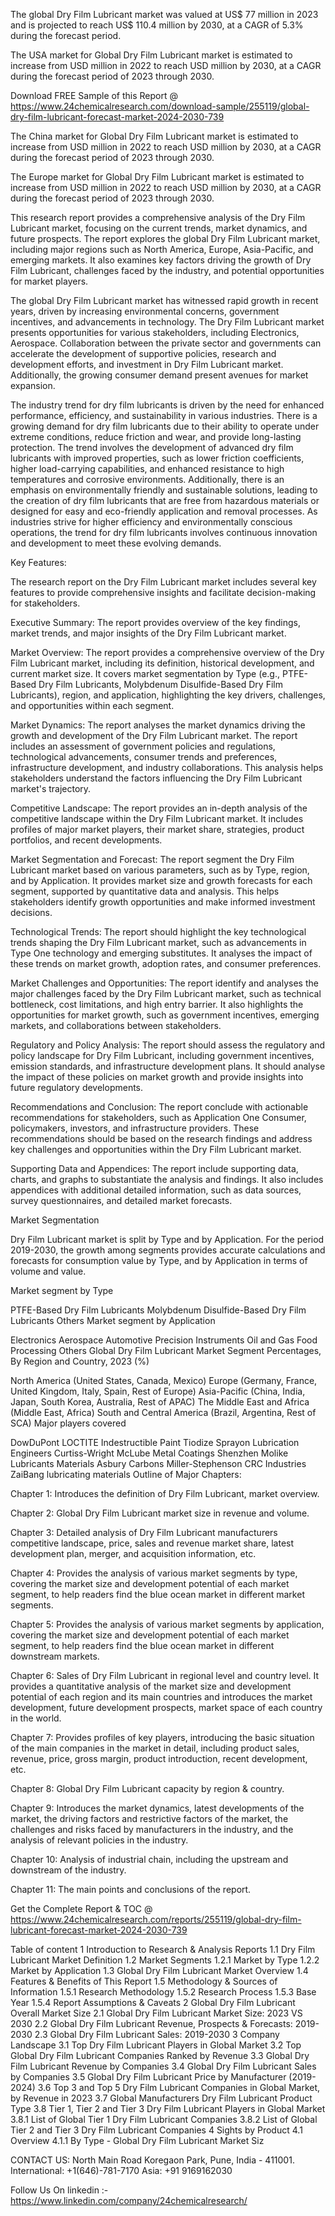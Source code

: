 The global Dry Film Lubricant market was valued at US$ 77 million in 2023 and is projected to reach US$ 110.4 million by 2030, at a CAGR of 5.3% during the forecast period.

The USA market for Global Dry Film Lubricant market is estimated to increase from USD million in 2022 to reach USD million by 2030, at a CAGR during the forecast period of 2023 through 2030.

Download FREE Sample of this Report @ https://www.24chemicalresearch.com/download-sample/255119/global-dry-film-lubricant-forecast-market-2024-2030-739

The China market for Global Dry Film Lubricant market is estimated to increase from USD million in 2022 to reach USD million by 2030, at a CAGR during the forecast period of 2023 through 2030.

The Europe market for Global Dry Film Lubricant  market is estimated to increase from USD million in 2022 to reach USD million by 2030, at a CAGR during the forecast period of 2023 through 2030.

This research report provides a comprehensive analysis of the Dry Film Lubricant market, focusing on the current trends, market dynamics, and future prospects. The report explores the global Dry Film Lubricant market, including major regions such as North America, Europe, Asia-Pacific, and emerging markets. It also examines key factors driving the growth of Dry Film Lubricant, challenges faced by the industry, and potential opportunities for market players.

The global Dry Film Lubricant market has witnessed rapid growth in recent years, driven by increasing environmental concerns, government incentives, and advancements in technology. The Dry Film Lubricant market presents opportunities for various stakeholders, including Electronics, Aerospace. Collaboration between the private sector and governments can accelerate the development of supportive policies, research and development efforts, and investment in Dry Film Lubricant market. Additionally, the growing consumer demand present avenues for market expansion.

The industry trend for dry film lubricants is driven by the need for enhanced performance, efficiency, and sustainability in various industries. There is a growing demand for dry film lubricants due to their ability to operate under extreme conditions, reduce friction and wear, and provide long-lasting protection. The trend involves the development of advanced dry film lubricants with improved properties, such as lower friction coefficients, higher load-carrying capabilities, and enhanced resistance to high temperatures and corrosive environments. Additionally, there is an emphasis on environmentally friendly and sustainable solutions, leading to the creation of dry film lubricants that are free from hazardous materials or designed for easy and eco-friendly application and removal processes. As industries strive for higher efficiency and environmentally conscious operations, the trend for dry film lubricants involves continuous innovation and development to meet these evolving demands.

Key Features:

The research report on the Dry Film Lubricant market includes several key features to provide comprehensive insights and facilitate decision-making for stakeholders.

Executive Summary: The report provides overview of the key findings, market trends, and major insights of the Dry Film Lubricant market.

Market Overview: The report provides a comprehensive overview of the Dry Film Lubricant market, including its definition, historical development, and current market size. It covers market segmentation by Type (e.g., PTFE-Based Dry Film Lubricants, Molybdenum Disulfide-Based Dry Film Lubricants), region, and application, highlighting the key drivers, challenges, and opportunities within each segment.

Market Dynamics: The report analyses the market dynamics driving the growth and development of the Dry Film Lubricant market. The report includes an assessment of government policies and regulations, technological advancements, consumer trends and preferences, infrastructure development, and industry collaborations. This analysis helps stakeholders understand the factors influencing the Dry Film Lubricant market's trajectory.

Competitive Landscape: The report provides an in-depth analysis of the competitive landscape within the Dry Film Lubricant market. It includes profiles of major market players, their market share, strategies, product portfolios, and recent developments.

Market Segmentation and Forecast: The report segment the Dry Film Lubricant market based on various parameters, such as by Type, region, and by Application. It provides market size and growth forecasts for each segment, supported by quantitative data and analysis. This helps stakeholders identify growth opportunities and make informed investment decisions.

Technological Trends: The report should highlight the key technological trends shaping the Dry Film Lubricant market, such as advancements in Type One technology and emerging substitutes. It analyses the impact of these trends on market growth, adoption rates, and consumer preferences.

Market Challenges and Opportunities: The report identify and analyses the major challenges faced by the Dry Film Lubricant market, such as technical bottleneck, cost limitations, and high entry barrier. It also highlights the opportunities for market growth, such as government incentives, emerging markets, and collaborations between stakeholders.

Regulatory and Policy Analysis: The report should assess the regulatory and policy landscape for Dry Film Lubricant, including government incentives, emission standards, and infrastructure development plans. It should analyse the impact of these policies on market growth and provide insights into future regulatory developments.

Recommendations and Conclusion: The report conclude with actionable recommendations for stakeholders, such as Application One Consumer, policymakers, investors, and infrastructure providers. These recommendations should be based on the research findings and address key challenges and opportunities within the Dry Film Lubricant market.

Supporting Data and Appendices: The report include supporting data, charts, and graphs to substantiate the analysis and findings. It also includes appendices with additional detailed information, such as data sources, survey questionnaires, and detailed market forecasts.

Market Segmentation

Dry Film Lubricant market is split by Type and by Application. For the period 2019-2030, the growth among segments provides accurate calculations and forecasts for consumption value by Type, and by Application in terms of volume and value.

Market segment by Type

PTFE-Based Dry Film Lubricants
Molybdenum Disulfide-Based Dry Film Lubricants
Others
Market segment by Application

Electronics
Aerospace
Automotive
Precision Instruments
Oil and Gas
Food Processing
Others
Global Dry Film Lubricant Market Segment Percentages, By Region and Country, 2023 (%)

North America (United States, Canada, Mexico)
Europe (Germany, France, United Kingdom, Italy, Spain, Rest of Europe)
Asia-Pacific (China, India, Japan, South Korea, Australia, Rest of APAC)
The Middle East and Africa (Middle East, Africa)
South and Central America (Brazil, Argentina, Rest of SCA)
Major players covered

DowDuPont
LOCTITE
Indestructible Paint
Tiodize
Sprayon
Lubrication Engineers
Curtiss-Wright
McLube
Metal Coatings
Shenzhen Molike Lubricants Materials
Asbury Carbons
Miller-Stephenson
CRC Industries
ZaiBang lubricating materials
Outline of Major Chapters:

Chapter 1: Introduces the definition of Dry Film Lubricant, market overview.

Chapter 2: Global Dry Film Lubricant market size in revenue and volume.

Chapter 3: Detailed analysis of Dry Film Lubricant manufacturers competitive landscape, price, sales and revenue market share, latest development plan, merger, and acquisition information, etc.

Chapter 4: Provides the analysis of various market segments by type, covering the market size and development potential of each market segment, to help readers find the blue ocean market in different market segments.

Chapter 5: Provides the analysis of various market segments by application, covering the market size and development potential of each market segment, to help readers find the blue ocean market in different downstream markets.

Chapter 6: Sales of Dry Film Lubricant in regional level and country level. It provides a quantitative analysis of the market size and development potential of each region and its main countries and introduces the market development, future development prospects, market space of each country in the world.

Chapter 7: Provides profiles of key players, introducing the basic situation of the main companies in the market in detail, including product sales, revenue, price, gross margin, product introduction, recent development, etc.

Chapter 8: Global Dry Film Lubricant capacity by region & country.

Chapter 9: Introduces the market dynamics, latest developments of the market, the driving factors and restrictive factors of the market, the challenges and risks faced by manufacturers in the industry, and the analysis of relevant policies in the industry.

Chapter 10: Analysis of industrial chain, including the upstream and downstream of the industry.

Chapter 11: The main points and conclusions of the report.

Get the Complete Report & TOC @ https://www.24chemicalresearch.com/reports/255119/global-dry-film-lubricant-forecast-market-2024-2030-739

Table of content
1 Introduction to Research & Analysis Reports
1.1 Dry Film Lubricant Market Definition
1.2 Market Segments
1.2.1 Market by Type
1.2.2 Market by Application
1.3 Global Dry Film Lubricant Market Overview
1.4 Features & Benefits of This Report
1.5 Methodology & Sources of Information
1.5.1 Research Methodology
1.5.2 Research Process
1.5.3 Base Year
1.5.4 Report Assumptions & Caveats
2 Global Dry Film Lubricant Overall Market Size
2.1 Global Dry Film Lubricant Market Size: 2023 VS 2030
2.2 Global Dry Film Lubricant Revenue, Prospects & Forecasts: 2019-2030
2.3 Global Dry Film Lubricant Sales: 2019-2030
3 Company Landscape
3.1 Top Dry Film Lubricant Players in Global Market
3.2 Top Global Dry Film Lubricant Companies Ranked by Revenue
3.3 Global Dry Film Lubricant Revenue by Companies
3.4 Global Dry Film Lubricant Sales by Companies
3.5 Global Dry Film Lubricant Price by Manufacturer (2019-2024)
3.6 Top 3 and Top 5 Dry Film Lubricant Companies in Global Market, by Revenue in 2023
3.7 Global Manufacturers Dry Film Lubricant Product Type
3.8 Tier 1, Tier 2 and Tier 3 Dry Film Lubricant Players in Global Market
3.8.1 List of Global Tier 1 Dry Film Lubricant Companies
3.8.2 List of Global Tier 2 and Tier 3 Dry Film Lubricant Companies
4 Sights by Product
4.1 Overview
4.1.1 By Type - Global Dry Film Lubricant Market Siz

CONTACT US:
North Main Road Koregaon Park, Pune, India - 411001.
International: +1(646)-781-7170
Asia: +91 9169162030

Follow Us On linkedin :- https://www.linkedin.com/company/24chemicalresearch/

